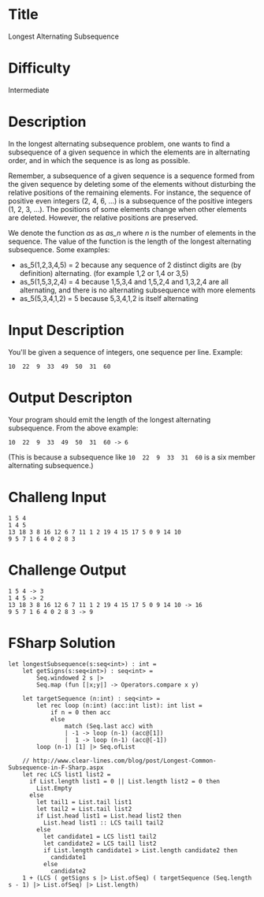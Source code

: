 # Title

Longest Alternating Subsequence

# Difficulty

Intermediate

# Description

In the longest alternating subsequence problem, one wants to find a subsequence of a given sequence in which the elements are in alternating order, and in which the sequence is as long as possible. 

Remember, a subsequence of a given sequence is a sequence formed from the given sequence by deleting some of the elements without disturbing the relative positions of the remaining elements. For instance, the sequence of positive even integers (2, 4, 6, ...) is a subsequence of the positive integers (1, 2, 3, ...). The positions of some elements change when other elements are deleted. However, the relative positions are preserved.

We denote the function *as* as *as_n* where *n* is the number of elements in the sequence. The value of the function is the length of the longest alternating subsequence. Some examples:

* as_5(1,2,3,4,5) = 2 because any sequence of 2 distinct digits are (by definition) alternating. (for example 1,2 or 1,4 or 3,5)
* as_5(1,5,3,2,4) = 4 because 1,5,3,4 and 1,5,2,4 and 1,3,2,4 are all alternating, and there is no alternating subsequence with more elements
* as_5(5,3,4,1,2) = 5 because 5,3,4,1,2 is itself alternating

# Input Description

You'll be given a sequence of integers, one sequence per line. Example:

	10  22  9  33  49  50  31  60

# Output Descripton

Your program should emit the length of the longest alternating subsequence. From the above example:

	10  22  9  33  49  50  31  60 -> 6

(This is because a subsequence like `10  22  9  33  31  60` is a six member alternating subsequence.)

# Challeng Input 

	1 5 4
	1 4 5
	13 18 3 8 16 12 6 7 11 1 2 19 4 15 17 5 0 9 14 10
	9 5 7 1 6 4 0 2 8 3

# Challenge Output

	1 5 4 -> 3
	1 4 5 -> 2
	13 18 3 8 16 12 6 7 11 1 2 19 4 15 17 5 0 9 14 10 -> 16
	9 5 7 1 6 4 0 2 8 3 -> 9

# FSharp Solution

	let longestSubsequence(s:seq<int>) : int =
		let getSigns(s:seq<int>) : seq<int> =
			Seq.windowed 2 s |> 
			Seq.map (fun [|x;y|] -> Operators.compare x y)

		let targetSequence (n:int) : seq<int> = 
			let rec loop (n:int) (acc:int list): int list =
				if n = 0 then acc
				else
					match (Seq.last acc) with
					| -1 -> loop (n-1) (acc@[1])
					|  1 -> loop (n-1) (acc@[-1])
			loop (n-1) [1] |> Seq.ofList

		// http://www.clear-lines.com/blog/post/Longest-Common-Subsequence-in-F-Sharp.aspx
		let rec LCS list1 list2 =
		  if List.length list1 = 0 || List.length list2 = 0 then
		    List.Empty
		  else
		    let tail1 = List.tail list1
		    let tail2 = List.tail list2
		    if List.head list1 = List.head list2 then
		      List.head list1 :: LCS tail1 tail2
		    else
		      let candidate1 = LCS list1 tail2
		      let candidate2 = LCS tail1 list2
		      if List.length candidate1 > List.length candidate2 then
		        candidate1
		      else
		        candidate2
		1 + (LCS ( getSigns s |> List.ofSeq) ( targetSequence (Seq.length s - 1) |> List.ofSeq) |> List.length)
